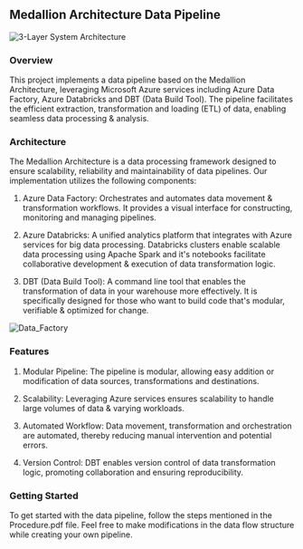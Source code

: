 ## Medallion Architecture Data Pipeline

![3-Layer System Architecture](https://github.com/abhishekshah25/3-layer-Medallion-Data-Pipeline/assets/147745895/9d496bd2-4530-42a7-9627-165e79cdf631)

### Overview

This project implements a data pipeline based on the Medallion Architecture, leveraging Microsoft Azure services including Azure Data Factory, Azure Databricks and DBT (Data Build Tool). The pipeline facilitates the efficient extraction, transformation and loading (ETL) of data, enabling seamless data processing & analysis.

### Architecture

The Medallion Architecture is a data processing framework designed to ensure scalability, reliability and maintainability of data pipelines. Our implementation utilizes the following components:

1. Azure Data Factory: Orchestrates and automates data movement & transformation workflows. It provides a visual interface for constructing, monitoring and managing pipelines.

2. Azure Databricks: A unified analytics platform that integrates with Azure services for big data processing. Databricks clusters enable scalable data processing using Apache Spark and it's notebooks facilitate collaborative development & execution of data transformation logic.

3. DBT (Data Build Tool): A command line tool that enables the transformation of data in your warehouse more effectively. It is specifically designed for those who want to build code that's modular, verifiable & optimized for change.

![Data_Factory](https://github.com/abhishekshah25/3-layer-Medallion-Data-Pipeline/assets/147745895/c8c1d3a1-6874-4f99-b078-ecaac353490f)

### Features

1. Modular Pipeline: The pipeline is modular, allowing easy addition or modification of data sources, transformations and destinations.
   
2. Scalability: Leveraging Azure services ensures scalability to handle large volumes of data & varying workloads.
   
3. Automated Workflow: Data movement, transformation and orchestration are automated, thereby reducing manual intervention and potential errors.
 
4. Version Control: DBT enables version control of data transformation logic, promoting collaboration and ensuring reproducibility.

### Getting Started

To get started with the data pipeline, follow the steps mentioned in the Procedure.pdf file. Feel free to make modifications in the data flow structure while creating your own pipeline. 
